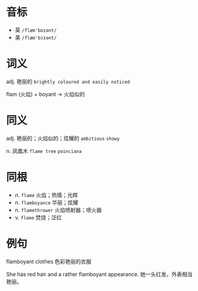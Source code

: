 # 音标

- 英 `/flæm'bɒɪənt/`
- 美 `/flæm'bɔɪənt/`

# 词义

adj. 艳丽的
`brightly coloured and easily noticed`



flam (火焰) + boyant → 火焰似的

# 同义

adj. 艳丽的；火焰似的；炫耀的
`ambitious` `showy`

n. 凤凰木
`flame tree` `poinciana`

# 同根

- n. `flame` 火焰；热情；光辉
- n. `flamboyance` 华丽；炫耀
- n. `flamethrower` 火焰喷射器；喷火器
- v. `flame` 焚烧；泛红

# 例句

flamboyant clothes
色彩艳丽的衣服

She has red hair and a rather flamboyant appearance.
她一头红发，外表相当艳丽。


